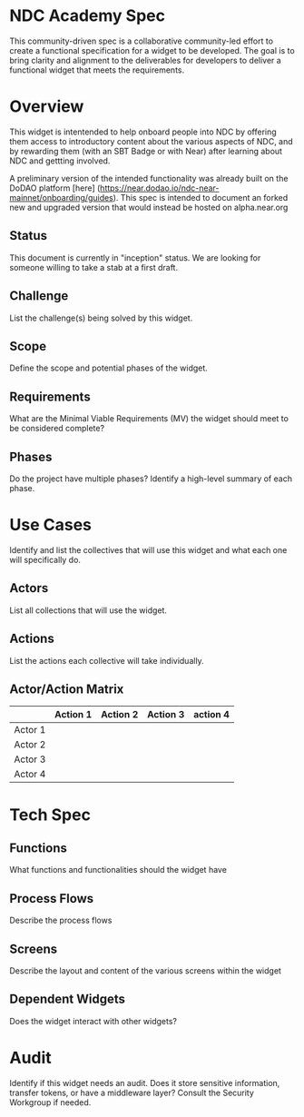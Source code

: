# NDC Academy Spec

This community-driven spec is a collaborative community-led effort to create a functional specification for a widget to be developed. The goal is to bring clarity and alignment to the deliverables for developers to deliver a functional widget that meets the requirements.

# Overview
This widget is intentended to help onboard people into NDC by offering them access to introductory content about the various aspects of NDC, and by rewarding them (with an SBT Badge or with Near) after learning about NDC and gettting involved.

A preliminary version of the intended functionality was already built on the DoDAO platform [here] (https://near.dodao.io/ndc-near-mainnet/onboarding/guides). This spec is intended to document an forked new and upgraded version that would instead be hosted on alpha.near.org

## Status
<!-- What is the current status of this document? Inception / draft / community consultation / Locked: RFP ongoing / Locked: RFP awarded  -->
This document is currently in "inception" status. We are looking for someone willing to take a stab at a first draft.

## Challenge
List the challenge(s) being solved by this widget.

## Scope
Define the scope and potential phases of the widget.

## Requirements
What are the Minimal Viable Requirements (MV)  the widget should meet to be considered complete?

## Phases
Do the project have multiple phases? Identify a high-level summary of each phase.

# Use Cases
Identify and list the collectives that will use this widget and what each one will specifically do.

## Actors
List all collections that will use the widget.
## Actions
List the actions each collective will take individually.

## Actor/Action Matrix


|         | Action 1 | Action 2 | Action 3 | action 4 |
| ------- | -------- | -------- | -------- | -------- |
| Actor 1 |          |          |          |          |
| Actor 2 |          |          |          |          |
| Actor 3 |          |          |          |          |
| Actor 4 |          |          |          |          |



# Tech Spec
## Functions
What functions and functionalities should the widget have

## Process Flows
Describe the process flows

## Screens
Describe the layout and content of the various screens within the widget

## Dependent Widgets
Does the widget interact with other widgets?

# Audit
Identify if this widget needs an audit. Does it store sensitive information, transfer tokens, or have a middleware layer? Consult the Security Workgroup if needed.
